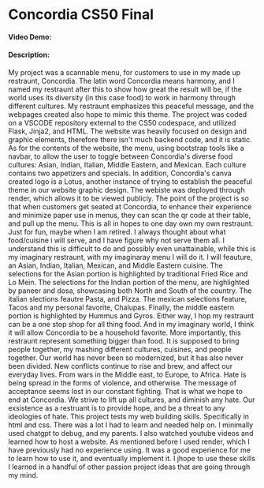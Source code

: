 # Concordia CS50 Final
#### Video Demo: <URL HERE>
#### Description:
My project was a scannable menu, for customers to use in my made up restraunt, Concordia. The latin word Concordia means harmony, and I named my restraunt after this to show how great the result will be, if the world uses its diversity (in this case food) to work in harmony through different cultures. My restraunt emphasizes this peaceful message, and the webpages created also hope to mimic this theme. The project was coded on a VSCODE repository external to the CS50 codespace, and utilized Flask, Jinja2, and HTML. The website was heavily focused on design and graphic elements, therefore there isn't much backend code, and it is static. As for the contents of the website, the menu, using bootstrap tools like a navbar, to allow the user to toggle between Concordia's diverse food cultures: Asian, Indian, Italian, Middle Eastern, and Mexican. Each culture contains two appetizers and specials. In addition, Concordia's canva created logo is a Lotus, another instance of trying to establish the peaceful theme in our website graphic design. The webiste was deployed through render, which allows it to be viewed publicly. The point of the project is so that when customers get seated at Concordia, to enhance their experience and minimize paper use in menus, they can scan the qr code at their table, and pull up the menu.
  This is all in hopes to one day own my own restraunt. Just for fun, maybe when I am retired. I always thought about what food/cuisine i will serve, and I have figure why not serve them all. I understand this is difficult to do and possibly even unattainable, while this is my imaginary restraunt, with my imaginaray menu I will do it. I will feauture, an Asian, Indian, Italian, Mexican, and Middle Eastern cuisine. The selections for the Asian portion is highlighted by traditional Fried Rice and Lo Mein. The selections for the Indian portion of the menu, are highlighted by paneer and dosa, showcasing both North and South of the country. The italian slections feautre Pasta, and Pizza. The mexican selections feature, Tacos and my personal favorite, Chalupas. Finally, the middle eastern portion is highlighted by Hummus and Gyros. Either way, I hop my restraunt can be a one stop shop for all thing food. And in my imaginary world, I think it will allow Concordia to be a household favorite.
  More importantly, this restraunt represent something bigger than food. It is supposed to bring people together, my mashing different cultures, cuisines, and people together. Our world has never been so modernized, but it has also never been divided. New conflicts continue to rise and brew, and affect our everyday lives. From wars in the Middle east, to Europe, to Africa. Hate is being spread in the forms of violence, and otherwise. The message of acceptance seems lost in our constant fighting. That is what we hope to end at Concordia. We strive to lift up all cultures, and diminish any hate. Our exsistence as a restruant is to provide hope, and be a threat to any ideologies of hate.
  This project tests my web building skills. Specifically in html and css. There was a lot I had to learn and needed help on. I minimally used chatgpt to debug, and my parents. I also watched youtube videos and learned how to host a website. As mentioned before I used render, which I have previously had no experience using. It was a good experience for me to learn how to use it, and eventually implement it. I jhope to use these skills I learned in a handful of other passion project ideas that are going through my mind.
